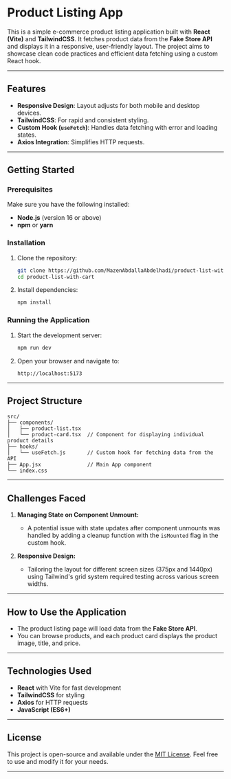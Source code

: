 # **Product Listing App**

This is a simple e-commerce product listing application built with **React (Vite)** and **TailwindCSS**. It fetches product data from the **Fake Store API** and displays it in a responsive, user-friendly layout. The project aims to showcase clean code practices and efficient data fetching using a custom React hook.

---

## **Features**
- **Responsive Design**: Layout adjusts for both mobile and desktop devices.
- **TailwindCSS**: For rapid and consistent styling.
- **Custom Hook (`useFetch`)**: Handles data fetching with error and loading states.
- **Axios Integration**: Simplifies HTTP requests.

---

## **Getting Started**

### **Prerequisites**
Make sure you have the following installed:
- **Node.js** (version 16 or above)
- **npm** or **yarn**

### **Installation**

1. Clone the repository:
   ```bash
   git clone https://github.com/MazenAbdallaAbdelhadi/product-list-with-cart.git
   cd product-list-with-cart
   ```

2. Install dependencies:
   ```bash
   npm install
   ```

### **Running the Application**

1. Start the development server:
   ```bash
   npm run dev
   ```

2. Open your browser and navigate to:
   ```
   http://localhost:5173
   ```

---

## **Project Structure**
```
src/
├── components/
│   ├── product-list.tsx 
│   └── product-card.tsx  // Component for displaying individual product details
├── hooks/
│   └── useFetch.js       // Custom hook for fetching data from the API
├── App.jsx               // Main App component
└── index.css             
```

---

## **Challenges Faced**

1. **Managing State on Component Unmount:**  
   - A potential issue with state updates after component unmounts was handled by adding a cleanup function with the `isMounted` flag in the custom hook.

2. **Responsive Design:**  
   - Tailoring the layout for different screen sizes (375px and 1440px) using Tailwind's grid system required testing across various screen widths.

---

## **How to Use the Application**

- The product listing page will load data from the **Fake Store API**.
- You can browse products, and each product card displays the product image, title, and price.

---

## **Technologies Used**
- **React** with Vite for fast development
- **TailwindCSS** for styling
- **Axios** for HTTP requests
- **JavaScript (ES6+)**

---

## **License**
This project is open-source and available under the [MIT License](https://opensource.org/licenses/MIT). Feel free to use and modify it for your needs. 

---